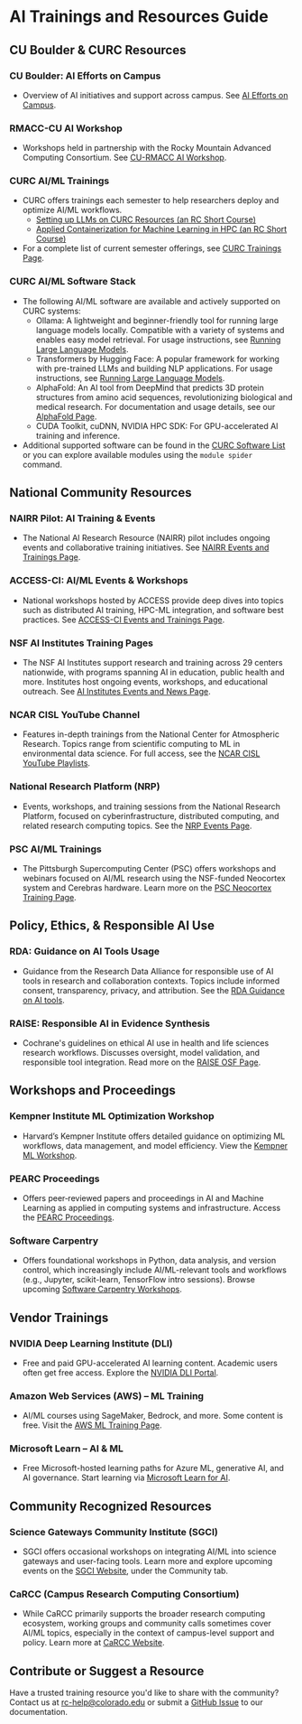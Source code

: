 # AI Trainings and Resources Guide

## CU Boulder & CURC Resources

### CU Boulder: AI Efforts on Campus
- Overview of AI initiatives and support across campus. See [AI Efforts on Campus](https://www.colorado.edu/information-technology/ai-cu-boulder/ai-efforts-campus).
### RMACC-CU AI Workshop
- Workshops held in partnership with the Rocky Mountain Advanced Computing Consortium. See [CU-RMACC AI Workshop](https://www.colorado.edu/rc/cu-rmacc-ai-workshop).
### CURC AI/ML Trainings
- CURC offers trainings each semester to help researchers deploy and optimize AI/ML workflows.
    * [Setting up LLMs on CURC Resources (an RC Short Course)](https://github.com/ResearchComputing/setting_up_llms_on_curc_resources_rc_short_course)
    * [Applied Containerization for Machine Learning in HPC (an RC Short Course)](https://colorado.libcal.com/calendar/events/contain)
- For a complete list of current semester offerings, see [CURC Trainings Page](../getting_started/current-sem-trainings.md).
### CURC AI/ML Software Stack
- The following AI/ML software are available and actively supported on CURC systems:
    * Ollama: A lightweight and beginner-friendly tool for running large language models locally. Compatible with a variety of systems and enables easy model retrieval. For usage instructions, see [Running Large Language Models](https://curc.readthedocs.io/en/latest/software/llms.html#ollama).
    * Transformers by Hugging Face: A popular framework for working with pre-trained LLMs and building NLP applications. For usage instructions, see [Running Large Language Models](https://curc.readthedocs.io/en/latest/software/llms.html#transformers-by-hugging-face).
    * AlphaFold: An AI tool from DeepMind that predicts 3D protein structures from amino acid sequences, revolutionizing biological and medical research. For documentation and usage details, see our [AlphaFold Page](../software/alphafold.md). 
    * CUDA Toolkit, cuDNN, NVIDIA HPC SDK: For GPU-accelerated AI training and inference.
- Additional supported software can be found in the [CURC Software List](../software/curc_provided_software.md) or you can explore available modules using the `module spider` command.

## National Community Resources

### NAIRR Pilot: AI Training & Events
- The National AI Research Resource (NAIRR) pilot includes ongoing events and collaborative training initiatives. See [NAIRR Events and Trainings Page](https://nairrpilot.org/pilotevents).
### ACCESS-CI: AI/ML Events & Workshops
- National workshops hosted by ACCESS provide deep dives into topics such as distributed AI training, HPC-ML integration, and software best practices. See [ACCESS-CI Events and Trainings Page](https://support.access-ci.org/events).
### NSF AI Institutes Training Pages
- The NSF AI Institutes support research and training across 29 centers nationwide, with programs spanning AI in education, public health and more. Institutes host ongoing events, workshops, and educational outreach. See [AI Institutes Events and News Page](https://aiinstitutes.org/news/).
### NCAR CISL YouTube Channel
- Features in-depth trainings from the National Center for Atmospheric Research. Topics range from scientific computing to ML in environmental data science. For full access, see the [NCAR CISL YouTube Playlists](https://www.youtube.com/@NCAR_CISL/playlists).
### National Research Platform (NRP)
- Events, workshops, and training sessions from the National Research Platform, focused on cyberinfrastructure, distributed computing, and related research computing topics. See the [NRP Events Page](https://nationalresearchplatform.org/category/events/).
### PSC AI/ML Trainings
- The Pittsburgh Supercomputing Center (PSC) offers workshops and webinars focused on AI/ML research using the NSF-funded Neocortex system and Cerebras hardware. Learn more on the [PSC Neocortex Training Page](https://www.psc.edu/resources/neocortex/training/).

## Policy, Ethics, & Responsible AI Use

### RDA: Guidance on AI Tools Usage
- Guidance from the Research Data Alliance for responsible use of AI tools in research and collaboration contexts. Topics include informed consent, transparency, privacy, and attribution. See the [RDA Guidance on AI tools](https://www.rd-alliance.org/about/code-of-conduct/rda-guidance-on-ai-tools-usage/).
### RAISE: Responsible AI in Evidence Synthesis
- Cochrane's guidelines on ethical AI use in health and life sciences research workflows. Discusses oversight, model validation, and responsible tool integration. Read more on the [RAISE OSF Page](https://osf.io/fwaud/files/osfstorage).

## Workshops and Proceedings

### Kempner Institute ML Optimization Workshop
- Harvard’s Kempner Institute offers detailed guidance on optimizing ML workflows, data management, and model efficiency. View the [Kempner ML Workshop](https://handbook.eng.kempnerinstitute.harvard.edu/s9_workshops_and_trainings/optimizing_ml_workflows/optimizing_ml_workflows.html#).
### PEARC Proceedings
- Offers peer‐reviewed papers and proceedings in AI and Machine Learning as applied in computing systems and infrastructure. Access the [PEARC Proceedings](https://dl.acm.org/doi/proceedings/10.1145/3708035).
### Software Carpentry
- Offers foundational workshops in Python, data analysis, and version control, which increasingly include AI/ML-relevant tools and workflows (e.g., Jupyter, scikit-learn, TensorFlow intro sessions). Browse upcoming [Software Carpentry Workshops](https://software-carpentry.org/workshops/workshops-upcoming/).

## Vendor Trainings

### NVIDIA Deep Learning Institute (DLI)
- Free and paid GPU-accelerated AI learning content. Academic users often get free access. Explore the [NVIDIA DLI Portal](https://www.nvidia.com/en-us/training/).
### Amazon Web Services (AWS) – ML Training
- AI/ML courses using SageMaker, Bedrock, and more. Some content is free. Visit the
[AWS ML Training Page](https://skillbuilder.aws/category/domain/artificial-intelligence).
### Microsoft Learn – AI & ML
- Free Microsoft-hosted learning paths for Azure ML, generative AI, and AI governance. Start learning via [Microsoft Learn for AI](https://learn.microsoft.com/en-us/training/paths/introduction-to-ai-on-azure/).

## Community Recognized Resources

### Science Gateways Community Institute (SGCI)
- SGCI offers occasional workshops on integrating AI/ML into science gateways and user-facing tools. Learn more and explore upcoming events on the [SGCI Website](https://sciencegateways.org/), under the Community tab.
### CaRCC (Campus Research Computing Consortium) 
- While CaRCC primarily supports the broader research computing ecosystem, working groups and community calls sometimes cover AI/ML topics, especially in the context of campus-level support and policy. Learn more at [CaRCC Website](https://carcc.org).

## Contribute or Suggest a Resource
Have a trusted training resource you'd like to share with the community?
Contact us at <rc-help@colorado.edu> or submit a [GitHub Issue](https://github.com/ResearchComputing/Documentation/issues) to our documentation.